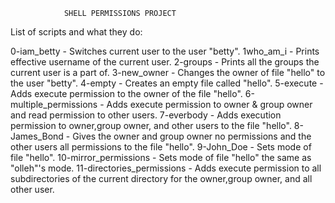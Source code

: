 				SHELL PERMISSIONS PROJECT 

List of scripts and what they do:

0-iam_betty	           - Switches current user to the user "betty".
1who_am_i	           - Prints effective username of the current user.
2-groups  	           - Prints all the groups the current user is a part of.
3-new_owner	           - Changes the owner of file "hello" to the user "betty".
4-empty      	           - Creates an empty file called "hello". 
5-execute  	           - Adds execute permission to the owner of the file "hello".
6-multiple_permissions     - Adds execute permission to owner & group owner and read permission to other users.
7-everbody	           - Adds execution permission to owner,group owner, and other users to the file "hello".
8-James_Bond	           - Gives the owner and group owner no permissions and the other users all permissions to the file "hello".
9-John_Doe	           - Sets mode of file "hello".
10-mirror_permissions      - Sets mode of file "hello" the same as "olleh"'s mode.
11-directories_permissions - Adds execute permission to all subdirectories of the current directory for the owner,group owner, and all other user.

